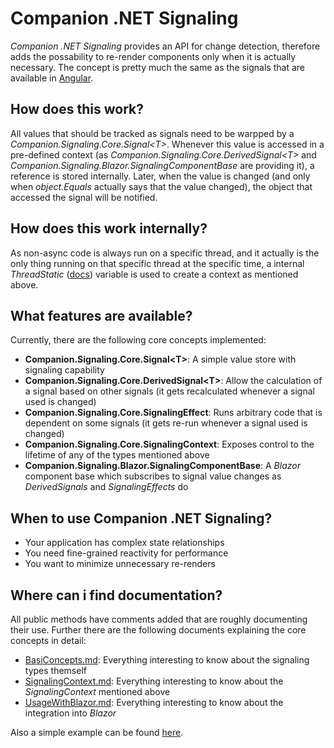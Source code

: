 # Companion .NET Signaling
*Companion .NET Signaling* provides an API for change detection, therefore adds the possability to re-render components only when it is actually necessary. The concept is pretty much the same as the signals that are available in [Angular](https://angular.dev/guide/signals).

## How does this work?
All values that should be tracked as signals need to be warpped by a *Companion.Signaling.Core.Signal&lt;T&gt;*. Whenever this value is accessed in a pre-defined context (as *Companion.Signaling.Core.DerivedSignal&lt;T&gt;* and *Companion.Signaling.Blazor.SignalingComponentBase* are providing it), a reference is stored internally. Later, when the value is changed (and only when *object.Equals* actually says that the value changed), the object that accessed the signal will be notified.

## How does this work internally?
As non-async code is always run on a specific thread, and it actually is the only thing running on that specific thread at the specific time, a internal *ThreadStatic* ([docs](https://learn.microsoft.com/en-us/dotnet/api/system.threadstaticattribute?view=net-9.0)) variable is used to create a context as mentioned above.

## What features are available?
Currently, there are the following core concepts implemented:

- **Companion.Signaling.Core.Signal&lt;T&gt;**: A simple value store with signaling capability
- **Companion.Signaling.Core.DerivedSignal&lt;T&gt;**: Allow the calculation of a signal based on other signals (it gets recalculated whenever a signal used is changed)
- **Companion.Signaling.Core.SignalingEffect**: Runs arbitrary code that is dependent on some signals (it gets re-run whenever a signal used is changed)
- **Companion.Signaling.Core.SignalingContext**: Exposes control to the lifetime of any of the types mentioned above
- **Companion.Signaling.Blazor.SignalingComponentBase**: A *Blazor* component base which subscribes to signal value changes as *DerivedSignals* and *SignalingEffects* do

## When to use Companion .NET Signaling?
- Your application has complex state relationships
- You need fine-grained reactivity for performance
- You want to minimize unnecessary re-renders

## Where can i find documentation?
All public methods have comments added that are roughly documenting their use. Further there are the following documents explaining the core concepts in detail:

 - [BasiConcepts.md](../../../docs/Signaling/BasicConcepts.md): Everything interesting to know about the signaling types themself
 - [SignalingContext.md](../../../docs/Signaling/SignalingContext.md): Everything interesting to know about the *SignalingContext* mentioned above
 - [UsageWithBlazor.md](../../../docs/Signaling/UsageWithBlazor.md): Everything interesting to know about the integration into *Blazor*

Also a simple example can be found [here](../../Playground).
